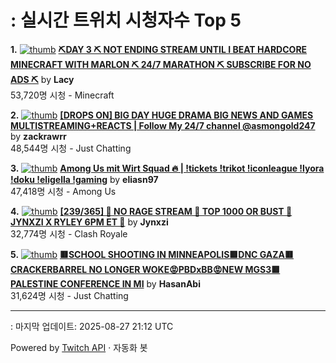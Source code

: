 # : 실시간 트위치 시청자수 Top 5

**1.** [![thumb](https://static-cdn.jtvnw.net/previews-ttv/live_user_lacy-320x180.jpg)](https://twitch.tv/Lacy)
**[⛏DAY 3 ⛏️ NOT ENDING STREAM UNTIL I BEAT HARDCORE MINECRAFT WITH MARLON ⛏️ 24/7 MARATHON ⛏️ SUBSCRIBE FOR NO ADS ⛏️](https://twitch.tv/Lacy)** by **Lacy**<br>53,720명 시청  - Minecraft

**2.** [![thumb](https://static-cdn.jtvnw.net/previews-ttv/live_user_zackrawrr-320x180.jpg)](https://twitch.tv/zackrawrr)
**[[DROPS ON] BIG DAY HUGE DRAMA BIG NEWS AND GAMES MULTISTREAMING+REACTS | Follow My 24/7 channel @asmongold247](https://twitch.tv/zackrawrr)** by **zackrawrr**<br>48,544명 시청  - Just Chatting

**3.** [![thumb](https://static-cdn.jtvnw.net/previews-ttv/live_user_eliasn97-320x180.jpg)](https://twitch.tv/eliasn97)
**[Among Us mit Wirt Squad 🔥 | !tickets !trikot !iconleague !lyora !doku !eligella !gaming](https://twitch.tv/eliasn97)** by **eliasn97**<br>47,418명 시청  - Among Us

**4.** [![thumb](https://static-cdn.jtvnw.net/previews-ttv/live_user_jynxzi-320x180.jpg)](https://twitch.tv/Jynxzi)
**[[239/365] 🔴 NO RAGE STREAM 🔴 TOP 1000 OR BUST 🔴 JYNXZI X RYLEY 6PM ET 🔴](https://twitch.tv/Jynxzi)** by **Jynxzi**<br>32,774명 시청  - Clash Royale

**5.** [![thumb](https://static-cdn.jtvnw.net/previews-ttv/live_user_hasanabi-320x180.jpg)](https://twitch.tv/HasanAbi)
**[🟥SCHOOL SHOOTING IN MINNEAPOLIS🟥DNC GAZA🟥CRACKERBARREL NO LONGER WOKE😡PBDxBB😡NEW MGS3🟥PALESTINE CONFERENCE IN MI](https://twitch.tv/HasanAbi)** by **HasanAbi**<br>31,624명 시청  - Just Chatting


---
: 마지막 업데이트: 2025-08-27 21:12 UTC

Powered by [Twitch API](https://dev.twitch.tv/docs/api/reference) · 자동화 봇